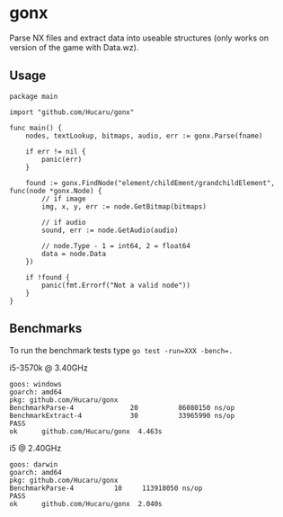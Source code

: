 # gonx
Parse NX files and extract data into useable structures (only works on version of the game with Data.wz).

## Usage

```golang
package main

import "github.com/Hucaru/gonx"

func main() {
    nodes, textLookup, bitmaps, audio, err := gonx.Parse(fname)

    if err != nil {
        panic(err)
    }

    found := gonx.FindNode("element/childEment/grandchildElement", func(node *gonx.Node) {
        // if image
        img, x, y, err := node.GetBitmap(bitmaps)

        // if audio
        sound, err := node.GetAudio(audio)

        // node.Type - 1 = int64, 2 = float64
        data = node.Data
    })

    if !found {
        panic(fmt.Errorf("Not a valid node"))
    }
}
```

## Benchmarks
To run the benchmark tests type `go test -run=XXX -bench=.`

i5-3570k @ 3.40GHz
```
goos: windows
goarch: amd64
pkg: github.com/Hucaru/gonx
BenchmarkParse-4              20          86080150 ns/op
BenchmarkExtract-4            30          33965990 ns/op
PASS
ok      github.com/Hucaru/gonx  4.463s
```

i5 @ 2.40GHz
```
goos: darwin
goarch: amd64
pkg: github.com/Hucaru/gonx
BenchmarkParse-4   	      10	 113918050 ns/op
PASS
ok  	github.com/Hucaru/gonx	2.040s
```